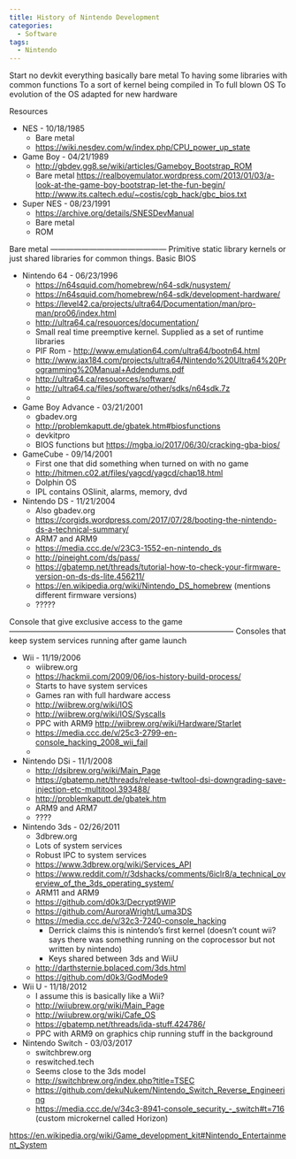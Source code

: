 ```yaml
---
title: History of Nintendo Development
categories:
  - Software
tags:
  - Nintendo
---
```


Start no devkit everything basically bare metal
To having some libraries with common functions
To a sort of kernel being compiled in
To full blown OS
To evolution of the OS adapted for new hardware

Resources

* NES - 10/18/1985
    * Bare metal
    * https://wiki.nesdev.com/w/index.php/CPU_power_up_state
* Game Boy - 04/21/1989
    * http://gbdev.gg8.se/wiki/articles/Gameboy_Bootstrap_ROM
    * Bare metal
https://realboyemulator.wordpress.com/2013/01/03/a-look-at-the-game-boy-bootstrap-let-the-fun-begin/
http://www.its.caltech.edu/~costis/cgb_hack/gbc_bios.txt
* Super NES - 08/23/1991
    * https://archive.org/details/SNESDevManual
    * Bare metal
    * ROM

Bare metal
———————————————
Primitive static library kernels or just shared libraries for common things. Basic BIOS

* Nintendo 64 - 06/23/1996
    * https://n64squid.com/homebrew/n64-sdk/nusystem/
    * https://n64squid.com/homebrew/n64-sdk/development-hardware/
    * https://level42.ca/projects/ultra64/Documentation/man/pro-man/pro06/index.html
    * http://ultra64.ca/resouorces/documentation/
    * Small real time preemptive kernel. Supplied as a set of runtime libraries
    * PIF Rom - http://www.emulation64.com/ultra64/bootn64.html
    * http://www.jax184.com/projects/ultra64/Nintendo%20Ultra64%20Programming%20Manual+Addendums.pdf
    * http://ultra64.ca/resouorces/software/
    * http://ultra64.ca/files/software/other/sdks/n64sdk.7z
    * 
* Game Boy Advance - 03/21/2001
    * gbadev.org
    * http://problemkaputt.de/gbatek.htm#biosfunctions
    * devkitpro
    * BIOS functions but
https://mgba.io/2017/06/30/cracking-gba-bios/
* GameCube - 09/14/2001
    * First one that did something when turned on with no game
    * http://hitmen.c02.at/files/yagcd/yagcd/chap18.html
    * Dolphin OS
    * IPL contains OSIinit, alarms, memory, dvd
* Nintendo DS - 11/21/2004
    * Also gbadev.org
    * https://corgids.wordpress.com/2017/07/28/booting-the-nintendo-ds-a-technical-summary/
    * ARM7 and ARM9
    * https://media.ccc.de/v/23C3-1552-en-nintendo_ds
    * http://pineight.com/ds/pass/
    * https://gbatemp.net/threads/tutorial-how-to-check-your-firmware-version-on-ds-ds-lite.456211/
    * https://en.wikipedia.org/wiki/Nintendo_DS_homebrew (mentions different firmware versions)
    * ?????

Console that give exclusive access to the game
—————————————————————————————
Consoles that keep system services running after game launch

* Wii - 11/19/2006
    * wiibrew.org
    * https://hackmii.com/2009/06/ios-history-build-process/
    * Starts to have system services
    * Games ran with full hardware access
    * http://wiibrew.org/wiki/IOS
    * http://wiibrew.org/wiki/IOS/Syscalls
    * PPC with ARM9 http://wiibrew.org/wiki/Hardware/Starlet
    * https://media.ccc.de/v/25c3-2799-en-console_hacking_2008_wii_fail
    * 
* Nintendo DSi - 11/1/2008
    * http://dsibrew.org/wiki/Main_Page
    * https://gbatemp.net/threads/release-twltool-dsi-downgrading-save-injection-etc-multitool.393488/
    * http://problemkaputt.de/gbatek.htm
    * ARM9 and ARM7
    * ????
* Nintendo 3ds - 02/26/2011
    * 3dbrew.org
    * Lots of system services
    * Robust IPC to system services
    * https://www.3dbrew.org/wiki/Services_API
    * https://www.reddit.com/r/3dshacks/comments/6iclr8/a_technical_overview_of_the_3ds_operating_system/
    * ARM11 and ARM9
    * https://github.com/d0k3/Decrypt9WIP
    * https://github.com/AuroraWright/Luma3DS
    * https://media.ccc.de/v/32c3-7240-console_hacking
        * Derrick claims this is nintendo’s first kernel (doesn’t count wii? says there was something running on the coprocessor but not written by nintendo)
        * Keys shared between 3ds and WiiU
    * http://darthsternie.bplaced.com/3ds.html
    * https://github.com/d0k3/GodMode9
* Wii U - 11/18/2012
    * I assume this is basically like a Wii?
    * http://wiiubrew.org/wiki/Main_Page
    * http://wiiubrew.org/wiki/Cafe_OS
    * https://gbatemp.net/threads/ida-stuff.424786/
    * PPC with ARM9 on graphics chip running stuff in the background
* Nintendo Switch - 03/03/2017
    * switchbrew.org
    * reswitched.tech
    * Seems close to the 3ds model
    * http://switchbrew.org/index.php?title=TSEC
    * https://github.com/dekuNukem/Nintendo_Switch_Reverse_Engineering
    * https://media.ccc.de/v/34c3-8941-console_security_-_switch#t=716 (custom microkernel called Horizon)


https://en.wikipedia.org/wiki/Game_development_kit#Nintendo_Entertainment_System







